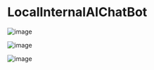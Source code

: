 # LocalInternalAIChatBot

![image](https://github.com/user-attachments/assets/b218b04c-8483-473e-9782-6120ad43dd7c)

![image](https://github.com/user-attachments/assets/c9de88f4-4e77-4f87-9ba8-ac02d8c650b6)

![image](https://github.com/user-attachments/assets/8c35a7fc-1772-46a2-a4ac-236bfd152b20)
